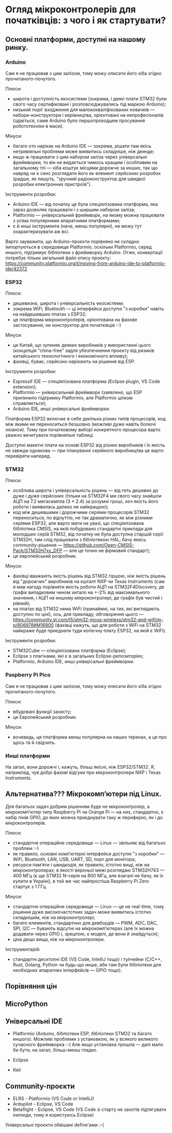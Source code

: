 # Огляд мікроконтролерів для початківців: з чого і як стартувати?

## Основні платформи, доступні на нашому ринку.

### Arduino

Сам я не працював з цим залізом, тому можу описати його хіба згідно прочитаного-почутого.

Плюси:
* широта і доступність екосистеми (зокрема, і деякі плати STM32 були свого часу сертифіковані і розповсюджувались під маркою Arduino);
* низький поріг входження для малококваліфікованих новачків — набори-конструктори і керівництва, орієнтовані на непрофесіоналів (здається, саме Arduino було першопроходцем просування робототехніки в маси). 

Мінуси:
* багато хто нарікає на Arduino IDE — зокрема, рішати там якісь нетривіяльні проблеми може виявитись складніше, ніж деинде;
* якщо ж працювати з цим набором заліза через універсальні фреймворки, то він не видається чимось кращим і особливим на загальному тлі — хіба коштує місцями дорожче за инших, так що навряд чи є сенс розглядати його як елемент серйозних розробок (радше, як пишуть, "зручний радіоконструктор для швидкої розробки електронних пристроїв").

Інструменти розробки:
* Arduino IDE — від початку це була спеціялізована платформа, яка зараз дозволяє працювати і з ширшим набором заліза;
* Platformio — універсальний фреймворк, на якому можна працювати з усіма популярними апаратними платформами;
* є й инші інструменти (наче, менш популярні), не можу тут охарактеризувати аж всі.

Варто зауважити, що Arduino-проєкти порівняно не складно імпортуються в середовище Platformio, оскільки Platformio, серед иншого, підтримує бібліотеки з фреймворку Arduino. Отже, конвертації потребує тільки загальний файл опису проєкту: https://community.platformio.org/t/moving-from-arduino-ide-to-platformio-ide/42372


### ESP32

Плюси:
* дешевизна, широта і універсальність екосистеми;
* зокрема WiFi, Bluetooth — ці інтерфейси доступні "з коробки" навіть на найдешевших платах з ESP32;
* це платформа мікроконтролерів, орієнтована на фахове застосування, не конструктор для початківців :-)

Мінуси:
* це Китай, що зупиняє деяких виробників у використанні цього (концепція "china-free" задля убезпечнення проєкту від ризиків китайського технологічного і економічного впливу);
* фахівці, буває, серйозно нарікають на рішення від ESP.

Інструменти розробки:
* Espressif IDE — спеціялізована платформа (Eclipse plugin, VS Code extension);
* Platformio — універсальний фреймворк (заявлено, що ESP припинило підтримку Platformio, але Platformio цілком справляється);
* Arduino IDE, инші універсальні фреймворки.

Платформа ESP32 включає в себе декілька різних типів процесорів, код між якими не переноситься безшовно (можливі дуже навіть болючі нюанси). Тому при початковому виборі конкретного процесора варто уважно вичитувати порівняльні таблиці.

Доступні макетні плати на основі ESP32 від різних виробників і їх якість не завжди однакова — при плануванні серійного виробництва це варто перевіряти наперед.


### STM32

Плюси:
* особлива широта і універсальність рішень — від геть дешевих до дуже і дуже серйозних (тільки на STM32F4 ми свого часу знайшли АЦП на 7.2 мегасемпла (3 * 2.4) за розумні гроші, хоч якість його роботи і виявилась далеко не найкращою);
* код між дешевшими і дорожчими серіями процесорів STM32 переноситься, по відчуттю, не так драматично, як між різними серіями ESP32, але варто мати на увазі, що спеціялізована бібліотека CMSIS, на якій побудовано стандартні приклади для молодших серій STM32, від початку не була доступна старшій серії STM32H, там слід працювати з бібліотекою HAL; бачу якесь community-рішення — https://github.com/Open-CMSIS-Pack/STM32H7xx_DFP — але це точно не фірмовий стандарт);
* це европейський розробник.
  
Мінуси:
* фахівці вважають якість рішень від STM32 гіршою, ніж якість рішень від "дорожчих" виробників на кшталт NXP чи Texas Instruments (сам я мав нагоду порівняти якість роботи АЦП на STM32F4Discovery, де графік випадковим чином хитало на +-2% від максимального значення, і АЦП на иншому мікроконтролері, де графік був чистий і рівний);
* на платах від STM32 нема WiFi (принаймні, на тих, які виглядають доступно по ціні), ось, для прикладу, обговорення цього —
https://community.st.com/t5/stm32-mcus-wireless/stm32-and-wifi/m-p/606978#M16900 (фахівці кажуть, що для роботи з WiFi на STM32 найкраже буде приєднати туди копієчну плату ESP32, на якій є WiFi).

Інструменти розробки:
* STM32Cube — спеціялізована платформа (Eclipse);
* Eclipse з плагінами, які є в загальних Eclipse-репозиторіях;
* Platformio, Arduino IDE, инші універсальні фреймворки.


### Paspberry Pi Pico

Сам я не працював з цим залізом, тому можу описати його хіба згідно прочитаного-почутого.

Плюси:
* вбудовані функції захисту;
* це Европейський розробник.

Мінуси:
* вочевидь, ця платформа менш популярна на наших теренах, а це про щось та й свідчить.


### Инші платформи

На загал, вони дорожчі і, кажуть, більш якісні, ніж ESP32/STM32. Я, наприклад, чув добрі фахові відгуки про мікроконтролери NXP і Texas Instruments.


## Альтернатива??? Мікрокомпʼютери під Linux.

Для багатьох задач добрим рішенням буде не мікроконтролер, а мікрокомпʼютер типу Raspberry Pi чи Orange Pi — на них, стандартно, є набір пінів GPIO, до яких можна приєднувати таку ж периферію, як і до мікроконтролерів. 

Плюси:
* стандартне операційне середовище — Linux — звільняє від багатьох проблем :-)
* як правило, основні компʼютерні інтерфейси доступні "з коробки" — WiFi, Bluetooth, LAN, USB, UART, SD, порт для монітора;
* ресурси памʼяти і швидкодія, як правило, істотно вищі, ніж на мікроконтролерах; в якості верхньої межі розглядаю STM32H743 — 400 МГц (є ще STM32 N-серія на 800 МГц, але взагалі не бачу, як їх купити в Україні), в той же час найпростіша Raspberry Pi Zero стартує з 1 ГГц.

Мінуси:
* стандартне операційне середовище — Linux — це не real-time, тому рішення дуже високочастотних задач може виявитись істотно складнішим, ніж на мікроконтролері;
* багато елементів, стандартних для девбордів — PWM, ADC, DAC, SPI, I2C — бувають відсутні на мікрокомпʼютерах (але їх можна додавати через GPIO і, зрештою, є моделі, де вони й знайдуться);
* ціна дещо вища, ніж на мікроконтролери.

Інструментарій:
* стандартні десктопні IDE (VS Code, IntelliJ тощо) і тулчейни (C/C++, Rust, Golang, Python чи будь-що инше, аби там були бібліотеки для необхідних апаратних інтерфейсів — GPIO тощо).


## Порівняння цін


## MicroPython


## Універсальні IDE 

* Platformio (Arduino, бібліотеки ESP, бібліотеки STM32 та багато иншого). Можливі проблеми з установкою, як у всякого великого сучасного фреймворка :-( Але якщо установка прошла — далі мало би бути, на загал, більш-менш гладко.

* Eclipse
* Keil 


## Community-проєкти

* ELRS - Platformio (VS Code or IntelliJ) 
* Ardupilot - Eclipse, VS Code
* Betaflight - Eclipse, VS Code (VS Code зі старту не захотів підтягувати інклюди, тому я користуюсь Eclipse) 

Універсальні проєкти обвішані define'ами :-(


